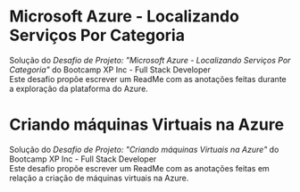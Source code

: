 # Microsoft Azure - Localizando Serviços Por Categoria

Solução do *Desafio de Projeto: "Microsoft Azure - Localizando Serviços Por Categoria"* do Bootcamp XP Inc - Full Stack Developer  
Este desafio propõe escrever um ReadMe com as anotações feitas durante a exploração da plataforma do Azure.

# Criando máquinas Virtuais na Azure

Solução do *Desafio de Projeto: "Criando máquinas Virtuais na Azure"* do Bootcamp XP Inc - Full Stack Developer  
Este desafio propõe escrever um ReadMe com as anotações feitas em relação a criação de máquinas virtuais na Azure.


